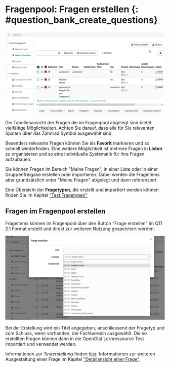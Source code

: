 # Fragenpool: Fragen erstellen {: #question_bank_create_questions}

![Fragenpool](assets/Fragenpool_favoriten.png)

Die Tabellenansicht der Fragen die im Fragenpool abgelegt sind bietet vielfältige Möglichkeiten. Achten Sie darauf, dass alle für Sie relevanten Spalten über das Zahnrad Symbol ausgewählt sind.

Besonders relevante Fragen können Sie als **Favorit** markieren und so schnell wiederfinden. Eine weitere Möglichkeit ist mehrere Fragen in **Listen** zu organisieren und so eine individuelle Systematik für Ihre Fragen aufzubauen.

Sie können Fragen im Bereich "Meine Fragen", in einer Liste oder in einer Gruppenfreigabe erstellen oder importieren. Dabei werden die Frageitems aber grundsätzlich unter "Meine Fragen" abgelegt und dann referenziert. 

Eine Übersicht der **Fragetypen**, die  erstellt und importiert werden können finden Sie im Kapitel ["Test Fragetypen"](../learningresources/Test_question_types.de.md) 

## Fragen im Fragenpool erstellen

Frageitems können im Fragenpool über den Button "Frage erstellen" im QTI 2.1 Format erstellt und direkt zur weiteren Nutzung gespeichert werden. 

![Fragetypen](assets/Frage_erstellen_typen.png)

Bei der Erstellung wird ein Titel angegeben, anschliessend der Fragetyp und zum Schluss, wenn vorhanden, der Fachbereich ausgewählt. Die so erstellten Fragen können dann in die OpenOlat Lernressource Test importiert und verwendet werden.

Informationen zur _Testerstellung_ finden [hier](https://docs.openolat.org/de/manual_how-to/test_creation_procedure/test_creation_procedure/). Informationen zur weiteren Ausgestaltung einer Frage im Kapitel ["Detailansicht einer Frage"](Item_Detailed_View.de.md).


